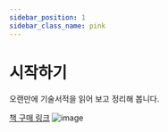 ```yaml
---
sidebar_position: 1
sidebar_class_name: pink
---
```


# 시작하기

오랜만에 기술서적을 읽어 보고 정리해 봅니다.

[책 구매 링크](https://www.yes24.com/Product/Goods/129081594)
![image](https://image.yes24.com/goods/129081594/XL)
